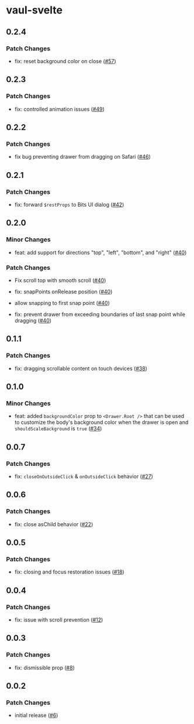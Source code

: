 # vaul-svelte

## 0.2.4

### Patch Changes

- fix: reset background color on close ([#57](https://github.com/huntabyte/vaul-svelte/pull/57))

## 0.2.3

### Patch Changes

- fix: controlled animation issues ([#49](https://github.com/huntabyte/vaul-svelte/pull/49))

## 0.2.2

### Patch Changes

- fix bug preventing drawer from dragging on Safari ([#46](https://github.com/huntabyte/vaul-svelte/pull/46))

## 0.2.1

### Patch Changes

- fix: forward `$restProps` to Bits UI dialog ([#42](https://github.com/huntabyte/vaul-svelte/pull/42))

## 0.2.0

### Minor Changes

- feat: add support for directions "top", "left", "bottom", and "right" ([#40](https://github.com/huntabyte/vaul-svelte/pull/40))

### Patch Changes

- Fix scroll top with smooth scroll ([#40](https://github.com/huntabyte/vaul-svelte/pull/40))

- fix: snapPoints onRelease position ([#40](https://github.com/huntabyte/vaul-svelte/pull/40))

- allow snapping to first snap point ([#40](https://github.com/huntabyte/vaul-svelte/pull/40))

- fix: prevent drawer from exceeding boundaries of last snap point while dragging ([#40](https://github.com/huntabyte/vaul-svelte/pull/40))

## 0.1.1

### Patch Changes

- fix: dragging scrollable content on touch devices ([#38](https://github.com/huntabyte/vaul-svelte/pull/38))

## 0.1.0

### Minor Changes

- feat: added `backgroundColor` prop to `<Drawer.Root />` that can be used to customize the body's background color when the drawer is open and `shouldScaleBackground` is `true` ([#34](https://github.com/huntabyte/vaul-svelte/pull/34))

## 0.0.7

### Patch Changes

- fix: `closeOnOutsideClick` & `onOutsideClick` behavior ([#27](https://github.com/huntabyte/vaul-svelte/pull/27))

## 0.0.6

### Patch Changes

- fix: close asChild behavior ([#22](https://github.com/huntabyte/vaul-svelte/pull/22))

## 0.0.5

### Patch Changes

- fix: closing and focus restoration issues ([#18](https://github.com/huntabyte/vaul-svelte/pull/18))

## 0.0.4

### Patch Changes

- fix: issue with scroll prevention ([#12](https://github.com/huntabyte/vaul-svelte/pull/12))

## 0.0.3

### Patch Changes

- fix: dismissible prop ([#8](https://github.com/huntabyte/vaul-svelte/pull/8))

## 0.0.2

### Patch Changes

- initial release ([#6](https://github.com/huntabyte/vaul-svelte/pull/6))
